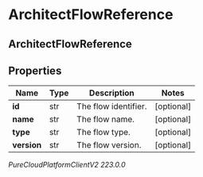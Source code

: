 # ArchitectFlowReference

## ArchitectFlowReference

## Properties

|Name | Type | Description | Notes|
|------------ | ------------- | ------------- | -------------|
| **id** | str | The flow identifier. | [optional] |
| **name** | str | The flow name. | [optional] |
| **type** | str | The flow type. | [optional] |
| **version** | str | The flow version. | [optional] |



_PureCloudPlatformClientV2 223.0.0_
